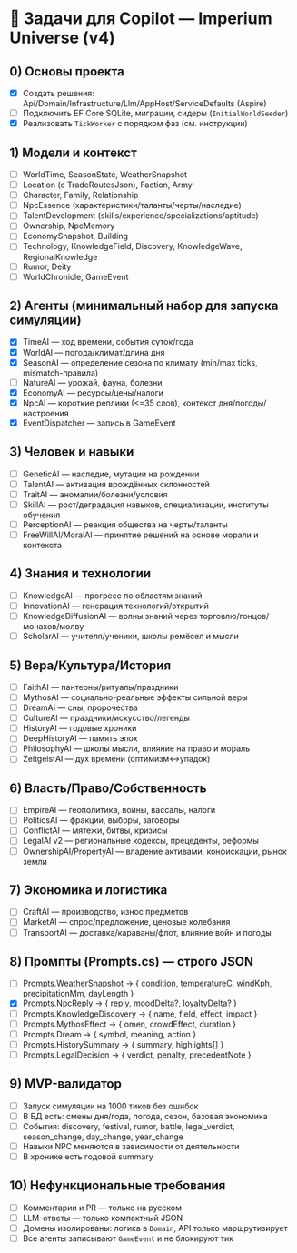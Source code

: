 # 🧱 Задачи для Copilot — Imperium Universe (v4)

## 0) Основы проекта
- [x] Создать решения: Api/Domain/Infrastructure/Llm/AppHost/ServiceDefaults (Aspire)
- [ ] Подключить EF Core SQLite, миграции, сидеры (`InitialWorldSeeder`)
- [x] Реализовать `TickWorker` с порядком фаз (см. инструкции)

## 1) Модели и контекст
- [ ] WorldTime, SeasonState, WeatherSnapshot
- [ ] Location (с TradeRoutesJson), Faction, Army
- [ ] Character, Family, Relationship
- [ ] NpcEssence (характеристики/таланты/черты/наследие)
- [ ] TalentDevelopment (skills/experience/specializations/aptitude)
- [ ] Ownership, NpcMemory
- [ ] EconomySnapshot, Building
- [ ] Technology, KnowledgeField, Discovery, KnowledgeWave, RegionalKnowledge
- [ ] Rumor, Deity
- [ ] WorldChronicle, GameEvent

## 2) Агенты (минимальный набор для запуска симуляции)
- [x] TimeAI — ход времени, события суток/года
- [x] WorldAI — погода/климат/длина дня
- [x] SeasonAI — определение сезона по климату (min/max ticks, mismatch-правила)
- [ ] NatureAI — урожай, фауна, болезни
- [x] EconomyAI — ресурсы/цены/налоги
- [x] NpcAI — короткие реплики (<=35 слов), контекст дня/погоды/настроения
- [x] EventDispatcher — запись в GameEvent

## 3) Человек и навыки
- [ ] GeneticAI — наследие, мутации на рождении
- [ ] TalentAI — активация врождённых склонностей
- [ ] TraitAI — аномалии/болезни/условия
- [ ] SkillAI — рост/деградация навыков, специализации, институты обучения
- [ ] PerceptionAI — реакция общества на черты/таланты
- [ ] FreeWillAI/MoralAI — принятие решений на основе морали и контекста

## 4) Знания и технологии
- [ ] KnowledgeAI — прогресс по областям знаний
- [ ] InnovationAI — генерация технологий/открытий
- [ ] KnowledgeDiffusionAI — волны знаний через торговлю/гонцов/монахов/молву
- [ ] ScholarAI — учителя/ученики, школы ремёсел и мысли

## 5) Вера/Культура/История
- [ ] FaithAI — пантеоны/ритуалы/праздники
- [ ] MythosAI — социально-реальные эффекты сильной веры
- [ ] DreamAI — сны, пророчества
- [ ] CultureAI — праздники/искусство/легенды
- [ ] HistoryAI — годовые хроники
- [ ] DeepHistoryAI — память эпох
- [ ] PhilosophyAI — школы мысли, влияние на право и мораль
- [ ] ZeitgeistAI — дух времени (оптимизм↔упадок)

## 6) Власть/Право/Собственность
- [ ] EmpireAI — геополитика, войны, вассалы, налоги
- [ ] PoliticsAI — фракции, выборы, заговоры
- [ ] ConflictAI — мятежи, битвы, кризисы
- [ ] LegalAI v2 — региональные кодексы, прецеденты, реформы
- [ ] OwnershipAI/PropertyAI — владение активами, конфискации, рынок земли

## 7) Экономика и логистика
- [ ] CraftAI — производство, износ предметов
- [ ] MarketAI — спрос/предложение, ценовые колебания
- [ ] TransportAI — доставка/караваны/флот, влияние войн и погоды

## 8) Промпты (Prompts.cs) — строго JSON
- [ ] Prompts.WeatherSnapshot → { condition, temperatureC, windKph, precipitationMm, dayLength }
- [x] Prompts.NpcReply → { reply, moodDelta?, loyaltyDelta? }
- [ ] Prompts.KnowledgeDiscovery → { name, field, effect, impact }
- [ ] Prompts.MythosEffect → { omen, crowdEffect, duration }
- [ ] Prompts.Dream → { symbol, meaning, action }
- [ ] Prompts.HistorySummary → { summary, highlights[] }
- [ ] Prompts.LegalDecision → { verdict, penalty, precedentNote }

## 9) MVP-валидатор
- [ ] Запуск симуляции на 1000 тиков без ошибок
- [ ] В БД есть: смены дня/года, погода, сезон, базовая экономика
- [ ] События: discovery, festival, rumor, battle, legal_verdict, season_change, day_change, year_change
- [ ] Навыки NPC меняются в зависимости от деятельности
- [ ] В хронике есть годовой summary

## 10) Нефункциональные требования
- [ ] Комментарии и PR — только на русском
- [ ] LLM-ответы — только компактный JSON
- [ ] Домены изолированы: логика в `Domain`, API только маршрутизирует
- [ ] Все агенты записывают `GameEvent` и не блокируют тик
